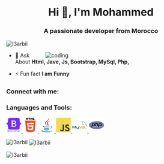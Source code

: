 <h1 align="center">Hi 👋, I'm Mohammed</h1>
<h3 align="center">A passionate developer from Morocco</h3>

<p align="left"> <img src="https://komarev.com/ghpvc/?username=l3arbii&label=Profile%20views&color=0e75b6&style=flat" alt="l3arbii" /> </p>
<img align="right" alt="coding" width="400" src="https://h.top4top.io/p_3313ymz0t1.gif">

- 💬 Ask About **Html, Jave, Js, Bootstrap, MySql, Php,**

- ⚡ Fun fact **I am Funny**

<h3 align="left">Connect with me:</h3>
<p align="left">
</p>

<h3 align="left">Languages and Tools:</h3>
<p align="left"> <a href="https://getbootstrap.com" target="_blank" rel="noreferrer"> <img src="https://raw.githubusercontent.com/devicons/devicon/master/icons/bootstrap/bootstrap-plain-wordmark.svg" alt="bootstrap" width="40" height="40"/> </a> <a href="https://www.w3.org/html/" target="_blank" rel="noreferrer"> <img src="https://raw.githubusercontent.com/devicons/devicon/master/icons/html5/html5-original-wordmark.svg" alt="html5" width="40" height="40"/> </a> <a href="https://www.java.com" target="_blank" rel="noreferrer"> <img src="https://raw.githubusercontent.com/devicons/devicon/master/icons/java/java-original.svg" alt="java" width="40" height="40"/> </a> <a href="https://developer.mozilla.org/en-US/docs/Web/JavaScript" target="_blank" rel="noreferrer"> <img src="https://raw.githubusercontent.com/devicons/devicon/master/icons/javascript/javascript-original.svg" alt="javascript" width="40" height="40"/> </a> <a href="https://www.mysql.com/" target="_blank" rel="noreferrer"> <img src="https://raw.githubusercontent.com/devicons/devicon/master/icons/mysql/mysql-original-wordmark.svg" alt="mysql" width="40" height="40"/> </a> <a href="https://www.php.net" target="_blank" rel="noreferrer"> <img src="https://raw.githubusercontent.com/devicons/devicon/master/icons/php/php-original.svg" alt="php" width="40" height="40"/> </a> </p>

<p><img align="left" src="https://github-readme-stats.vercel.app/api/top-langs?username=l3arbii&show_icons=true&locale=en&layout=compact" alt="l3arbii" /></p>

<p>&nbsp;<img align="center" src="https://github-readme-stats.vercel.app/api?username=l3arbii&show_icons=true&locale=en" alt="l3arbii" /></p>

<p><img align="center" src="https://github-readme-streak-stats.herokuapp.com/?user=l3arbii&" alt="l3arbii" /></p>
